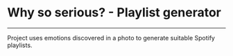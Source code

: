 # Why so serious? - Playlist generator
---------------
Project uses emotions discovered in a photo to generate suitable Spotify playlists.